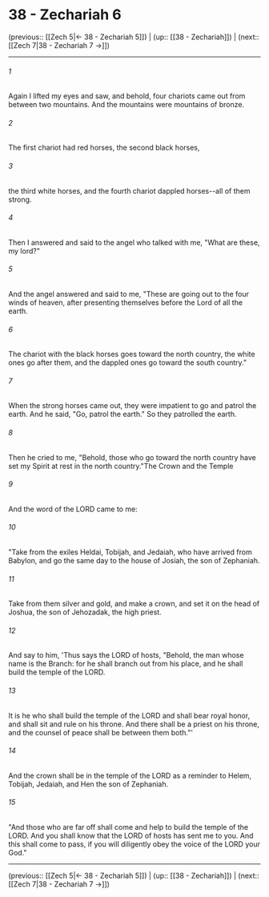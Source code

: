 # 38 - Zechariah 6

(previous:: [[Zech 5|← 38 - Zechariah 5]]) | (up:: [[38 - Zechariah]]) | (next:: [[Zech 7|38 - Zechariah 7 →]])

***


###### 1 
Again I lifted my eyes and saw, and behold, four chariots came out from between two mountains. And the mountains were mountains of bronze. 

###### 2 
The first chariot had red horses, the second black horses, 

###### 3 
the third white horses, and the fourth chariot dappled horses--all of them strong. 

###### 4 
Then I answered and said to the angel who talked with me, "What are these, my lord?" 

###### 5 
And the angel answered and said to me, "These are going out to the four winds of heaven, after presenting themselves before the Lord of all the earth. 

###### 6 
The chariot with the black horses goes toward the north country, the white ones go after them, and the dappled ones go toward the south country." 

###### 7 
When the strong horses came out, they were impatient to go and patrol the earth. And he said, "Go, patrol the earth." So they patrolled the earth. 

###### 8 
Then he cried to me, "Behold, those who go toward the north country have set my Spirit at rest in the north country."The Crown and the Temple 

###### 9 
And the word of the LORD came to me: 

###### 10 
"Take from the exiles Heldai, Tobijah, and Jedaiah, who have arrived from Babylon, and go the same day to the house of Josiah, the son of Zephaniah. 

###### 11 
Take from them silver and gold, and make a crown, and set it on the head of Joshua, the son of Jehozadak, the high priest. 

###### 12 
And say to him, 'Thus says the LORD of hosts, "Behold, the man whose name is the Branch: for he shall branch out from his place, and he shall build the temple of the LORD. 

###### 13 
It is he who shall build the temple of the LORD and shall bear royal honor, and shall sit and rule on his throne. And there shall be a priest on his throne, and the counsel of peace shall be between them both."' 

###### 14 
And the crown shall be in the temple of the LORD as a reminder to Helem, Tobijah, Jedaiah, and Hen the son of Zephaniah. 

###### 15 
"And those who are far off shall come and help to build the temple of the LORD. And you shall know that the LORD of hosts has sent me to you. And this shall come to pass, if you will diligently obey the voice of the LORD your God."

***

(previous:: [[Zech 5|← 38 - Zechariah 5]]) | (up:: [[38 - Zechariah]]) | (next:: [[Zech 7|38 - Zechariah 7 →]])
